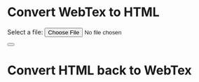<script src="https://ajax.googleapis.com/ajax/libs/jquery/3.4.1/jquery.min.js"></script>
<script src="./convert.js"></script>
# Convert WebTex to HTML

<label for="file1">Select a file:</label>
<input type="file" id="file1" name="file1"> 

<button onClick='convertWebTex2HTML();'></button>

# Convert HTML back to WebTex